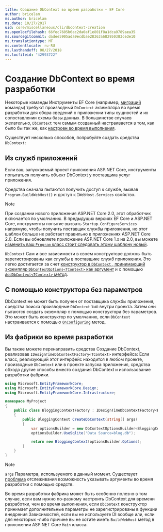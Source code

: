 ```yaml
---
title: Создание DbContext во время разработки — EF Core
author: bricelam
ms.author: bricelam
ms.date: 10/27/2017
uid: core/miscellaneous/cli/dbcontext-creation
ms.openlocfilehash: 66fec7605b6ac2da0af1e801f8a1dca0789aea35
ms.sourcegitcommit: dadee5905ada9ecdbae28363a682950383ce3e10
ms.translationtype: MT
ms.contentlocale: ru-RU
ms.lasthandoff: 08/27/2018
ms.locfileid: "42993722"
---
```

<a name="design-time-dbcontext-creation"></a>Создание DbContext во время разработки
==============================
Некоторые команды Инструменты EF Core (например, [миграций][1] команды) требуют производный `DbContext` экземпляра во время разработки для сбора сведений о приложении типы сущностей и их сопоставлении схемы базы данных. В большинстве случаев желательно, `DbContext` тем самым созданный настраивается в том, как было бы так же, как [настроен во время выполнения][2].

Существует несколько способов, попробуйте создать средства `DbContext`:

<a name="from-application-services"></a>Из служб приложений
-------------------------
Если ваш запускаемый проект приложения ASP.NET Core, инструменты попытаться получить объект DbContext у поставщика услуг приложения.

Средства сначала пытаются получить доступ к службе, вызвав `Program.BuildWebHost()` и доступ к `IWebHost.Services` свойство.

> [!NOTE]
> При создании нового приложения ASP.NET Core 2.0, этот обработчик включается по умолчанию. В предыдущих версиях EF Core и ASP.NET Core, инструменты попытке вызвать `Startup.ConfigureServices` напрямую, чтобы получить поставщик службы приложения, но этот шаблон больше не работает правильно в приложениях ASP.NET Core 2.0. Если вы обновляете приложение ASP.NET Core 1.x на 2.0, вы можете [изменить ваш `Program` класс стоит следовать этому шаблону новый][3].

`DbContext` Сам и все зависимости в своем конструкторе должны быть зарегистрированы как службы в поставщике служб приложения. Это легко достигается за счет [конструктор в `DbContext` , принимающий экземпляр `DbContextOptions<TContext>` как аргумент][4] и с помощью [`AddDbContext<TContext>` метод][5].

<a name="using-a-constructor-with-no-parameters"></a>С помощью конструктора без параметров
--------------------------------------
DbContext не может быть получен от поставщика службы приложения, средства поиска производные `DbContext` тип внутри проекта. Затем они пытаются создать экземпляр с помощью конструктора без параметров. Это может быть конструктор по умолчанию, если `DbContext` настраивается с помощью [`OnConfiguring`][6] метод.

<a name="from-a-design-time-factory"></a>Из фабрики во время разработки
--------------------------
Вы также можете перенаправить средства Создание DbContext, реализовав `IDesignTimeDbContextFactory<TContext>` интерфейса: Если класс, реализующий этот интерфейс находится в любом проекте, производные `DbContext` или в проекте запуска приложения, средства обхода другие способы вместо создания DbContext и использование разработки фабрики.

``` csharp
using Microsoft.EntityFrameworkCore;
using Microsoft.EntityFrameworkCore.Design;
using Microsoft.EntityFrameworkCore.Infrastructure;

namespace MyProject
{
    public class BloggingContextFactory : IDesignTimeDbContextFactory<BloggingContext>
    {
        public BloggingContext CreateDbContext(string[] args)
        {
            var optionsBuilder = new DbContextOptionsBuilder<BloggingContext>();
            optionsBuilder.UseSqlite("Data Source=blog.db");

            return new BloggingContext(optionsBuilder.Options);
        }
    }
}
```

> [!NOTE]
> `args` Параметра, используемого в данный момент. Существует [проблема][7] отслеживания возможность указывать аргументы во время разработки с помощью средств.

Во время разработки фабрика может быть особенно полезно в том случае, если вам нужно по-разному настроить DbContext для времени разработки, чем во время выполнения, если `DbContext` конструктор принимает дополнительные параметры не зарегистрированы в функции внедрения Зависимостей, если вы не используете DI вообще или, если для некоторых -либо причине вы не хотите иметь `BuildWebHost` метод в приложении ASP.NET Core `Main` класса.

  [1]: xref:core/managing-schemas/migrations/index
  [2]: xref:core/miscellaneous/configuring-dbcontext
  [3]: https://docs.microsoft.com/aspnet/core/migration/1x-to-2x/#update-main-method-in-programcs
  [4]: xref:core/miscellaneous/configuring-dbcontext#constructor-argument
  [5]: xref:core/miscellaneous/configuring-dbcontext#using-dbcontext-with-dependency-injection
  [6]: xref:core/miscellaneous/configuring-dbcontext#onconfiguring
  [7]: https://github.com/aspnet/EntityFrameworkCore/issues/8332
